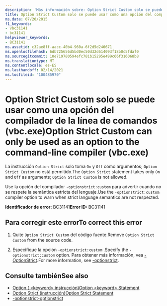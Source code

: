 ```yaml
---
description: 'Más información sobre: Option Strict Custom solo se puede usar como una opción del compilador de línea de comandos (vbc.exe)'
title: Option Strict Custom solo se puede usar como una opción del compilador de la línea de comandos (vbc.exe)
ms.date: 07/20/2015
f1_keywords:
- vbc31141
- bc31141
helpviewer_keywords:
- BC31141
ms.assetid: c32ae8ff-aacc-40b4-960a-6f2d5d246671
ms.openlocfilehash: 6db725656d5bd0ec50d32d614093f18b0c5fdaf0
ms.sourcegitcommit: 10e719780594efc781b15295e499c66f316068b8
ms.translationtype: MT
ms.contentlocale: es-ES
ms.lasthandoff: 02/14/2021
ms.locfileid: "100485970"
---
```

# <a name="option-strict-custom-can-only-be-used-as-an-option-to-the-command-line-compiler-vbcexe"></a><span data-ttu-id="28a38-103">Option Strict Custom solo se puede usar como una opción del compilador de la línea de comandos (vbc.exe)</span><span class="sxs-lookup"><span data-stu-id="28a38-103">Option Strict Custom can only be used as an option to the command-line compiler (vbc.exe)</span></span>

<span data-ttu-id="28a38-104">La instrucción `Option Strict` solo toma `On` y `Off` como argumentos; `Option Strict Custom` no está permitido.</span><span class="sxs-lookup"><span data-stu-id="28a38-104">The `Option Strict` statement takes only `On` and `Off` as arguments; `Option Strict Custom` is not allowed.</span></span>  
  
 <span data-ttu-id="28a38-105">Use la opción del compilador `-optionstrict:custom` para advertir cuando no se respete la semántica estricta del lenguaje.</span><span class="sxs-lookup"><span data-stu-id="28a38-105">Use the `-optionstrict:custom` compiler option to warn when strict language semantics are not respected.</span></span>  
  
 <span data-ttu-id="28a38-106">**Identificador de error:** BC31141</span><span class="sxs-lookup"><span data-stu-id="28a38-106">**Error ID:** BC31141</span></span>  
  
## <a name="to-correct-this-error"></a><span data-ttu-id="28a38-107">Para corregir este error</span><span class="sxs-lookup"><span data-stu-id="28a38-107">To correct this error</span></span>  
  
1. <span data-ttu-id="28a38-108">Quite `Option Strict Custom` del código fuente.</span><span class="sxs-lookup"><span data-stu-id="28a38-108">Remove `Option Strict Custom` from the source code.</span></span>  
  
2. <span data-ttu-id="28a38-109">Especifique la opción `-optionstrict:custom` .</span><span class="sxs-lookup"><span data-stu-id="28a38-109">Specify the `-optionstrict:custom` option.</span></span> <span data-ttu-id="28a38-110">Para obtener más información, vea [-OptionStrict](../reference/command-line-compiler/optionstrict.md).</span><span class="sxs-lookup"><span data-stu-id="28a38-110">For more information, see [-optionstrict](../reference/command-line-compiler/optionstrict.md).</span></span>  
  
## <a name="see-also"></a><span data-ttu-id="28a38-111">Consulte también</span><span class="sxs-lookup"><span data-stu-id="28a38-111">See also</span></span>

- [<span data-ttu-id="28a38-112">Option ( \<keyword> instrucción)</span><span class="sxs-lookup"><span data-stu-id="28a38-112">Option \<keyword> Statement</span></span>](../language-reference/statements/option-keyword-statement.md)
- [<span data-ttu-id="28a38-113">Option Strict (instrucción)</span><span class="sxs-lookup"><span data-stu-id="28a38-113">Option Strict Statement</span></span>](../language-reference/statements/option-strict-statement.md)
- [<span data-ttu-id="28a38-114">-optionstrict</span><span class="sxs-lookup"><span data-stu-id="28a38-114">-optionstrict</span></span>](../reference/command-line-compiler/optionstrict.md)
